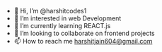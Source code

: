 - 👋 Hi, I’m @harshitcodes1
- 👀 I’m interested in web Development
- 🌱 I’m currently learning REACT.js
- 💞️ I’m looking to collaborate on frontend projects
- 📫 How to reach me harshitjain604@gmail.com

<!---
harshitcodes1/harshitcodes1 is a ✨ special ✨ repository because its `README.md` (this file) appears on your GitHub profile.
You can click the Preview link to take a look at your changes.
--->
